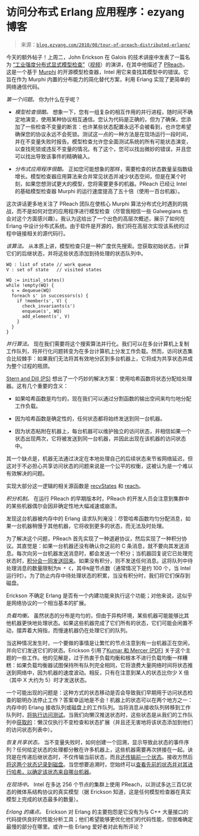 <!--yml

category: 未分类

date: 2024-07-01 18:18:12

-->

# 访问分布式 Erlang 应用程序：ezyang 博客

> 来源：[`blog.ezyang.com/2010/08/tour-of-preach-distributed-erlang/`](http://blog.ezyang.com/2010/08/tour-of-preach-distributed-erlang/)

今天的额外帖子！上周二，John Erickson 在 Galois 的技术讲座中发表了一篇名为 [“工业强度分布式显式模型检查”](http://vimeo.com/13865125)（[视频](http://vimeo.com/13865125)）的演讲，在其中他描述了 [PReach](http://bitbucket.org/jderick/preach)，这是一个基于 [Murphi](http://verify.stanford.edu/dill/murphi.html) 的开源模型检查器，Intel 用它来查找其模型中的错误。它旨在作为 Murphi 内置的分布能力的简化替代方案，利用 Erlang 实现了更简单的网络通信代码。

*第一个问题。* 你为什么在乎呢？

+   *模型检查很酷。* 想象一下，您有一组复杂的相互作用的并行进程，随时间不确定地演变，使用某种协议相互通信。您认为代码是正确的，但为了确保，您添加了一些检查不变量的断言：也许某些状态配置永远不会被看到，也许您希望确保您的协议永远不会死锁。测试这一点的一种方法是在现场运行一段时间，并在不变量失败时报告。模型检查允许您全面测试系统的所有可能状态演变，以查找死锁或违反不变量的情况。有了这个，您可以找出微妙的错误，并且您可以找出导致该事件的精确输入。

+   *分布式应用程序很酷。* 正如您可能想象的那样，需要检查的状态数量呈指数级增长。模型检查器应用算法来合并常见状态并减少状态空间，但是在某个时刻，如果您想测试更大的模型，您将需要更多的机器。PReach 已经让 Intel 的基础模型检查器 Murphi 的运行速度提高了五十倍（使用一百台机器）。

这次讲话更多地关注了 PReach 团队在使核心 Murphi 算法分布式化时遇到的挑战，而不是如何对您的应用程序进行模型检查（尽管我相信一些 Galwegians 也会对这个方面感兴趣）。我认为这给出了一个出色的高层次概述，展示了如何在 Erlang 中设计分布式系统。由于软件是开源的，我们将在高层次实现该系统的过程中链接相关的源代码行。

*该算法。* 从本质上讲，模型检查只是一种广度优先搜索。您获取初始状态，计算它们的后继状态，并将这些状态添加到待处理的状态队列中。

```
WQ : list of state // work queue
V : set of state   // visited states

WQ := initial_states()
while !empty(WQ) {
  s = dequeue(WQ)
  foreach s' in successors(s) {
    if !member(s', V) {
      check_invariants(s')
      enqueue(s', WQ)
      add_element(s', V)
    }
  }
}

```

*并行算法。* 现在我们需要将这个搜索算法并行化。我们可以在多台计算机上复制工作队列，将并行化问题转变为在多台计算机上分发工作负载。然而，访问状态集合比较棘手：如果我们无法将其有效地分区到多台机器上，它将成为共享状态并成为整个过程的瓶颈。

[Stern and Dill (PS)](http://sprout.stanford.edu/dill/PAPERS/verification/SD97.ps) 想出了一个巧妙的解决方案：使用哈希函数将状态分配给处理器。这有几个重要的含义：

+   如果哈希函数是均匀的，现在我们可以通过分割函数的输出空间来均匀地分配工作负载。

+   因为哈希函数是确定性的，任何状态都将始终发送到同一台机器。

+   因为状态粘附在机器上，每台机器可以维护独立的访问状态，并相信如果一个状态出现两次，它将被发送到同一台机器，并因此出现在该机器的访问状态中。

其一个缺点是，机器无法通过决定在本地处理自己的后续状态来节省网络延迟，但这对于不必担心共享访问状态的问题来说是一个公平的权衡，这被认为是一个难以有效解决的问题。

实现大部分这一逻辑的相关源函数是 [recvStates](http://bitbucket.org/jderick/preach/src/514dcacd581c/release-1.1/preach.erl#cl-770) 和 [reach](http://bitbucket.org/jderick/preach/src/514dcacd581c/release-1.1/preach.erl#cl-694)。

*积分机制。* 在运行 PReach 的早期版本时，PReach 的开发人员会注意到集群中的某些机器偶尔会因非确定性地大幅减速或崩溃。

发现这台机器被内存中的 Erlang 请求队列淹没：尽管哈希函数均匀分配消息，如果一台机器稍慢于其他机器，它将收到更多的状态，而无法及时处理。

为了解决这个问题，PReach 首先实现了一种退避协议，然后实现了一种积分协议。其直觉是：如果一台机器还没有确认你之前的 C 条消息，就不要向其发送消息。每次向另一台机器发送消息时，都会发送一个积分；当机器回复说它已处理完状态时，[积分会一同发送回来](http://bitbucket.org/jderick/preach/src/514dcacd581c/release-1.1/preach.erl#cl-794)。如果没有积分，则不发送任何消息。这将队列中待处理消息的数量限制为`N * C`，其中`N`是节点数（通常情况下是约 100 个，当 Intel 运行时）。为了防止内存中待处理状态的积累，当没有积分时，我们将它们保存到磁盘。

Erickson 不确定 Erlang 是否有一个内建功能来执行这个功能；对他来说，这似乎是网络协议的一个相当基本的扩展。

*负载均衡。* 虽然状态的分布是均匀的，但由于异构环境，某些机器可能能够比其他机器更快地处理状态。如果这些机器完成了它们所有的状态，它们可能会闲置不动，摆弄着大拇指，而慢速机器仍在处理它们的队列。

当这种情况发生时，一个要做的事情是让繁忙的节点注意到有一台机器正在空闲，并向它们发送它们的状态。Erickson 引用了[Kumar 和 Mercer (PDF)](http://citeseerx.ist.psu.edu/viewdoc/download?doi=10.1.1.94.2832&rep=rep1&type=pdf) 关于这个主题的一些工作。他的见解是，过于热衷于负载均衡和根本不进行负载均衡一样糟糕：如果负载均衡器试图保持所有队列完全相同，它将浪费大量网络时间将状态推送到网络中，因为机器的速度波动。相反，只有在注意到某人的状态比你少 X 倍（其中 X 大约为 5）时才发送状态。

一个可能出现的问题是：这种方式的状态移动是否会导致我们早期用于访问状态检查的聪明办法停止工作？答案幸运地是不会！机器上的状态可以在两个地方之一：内存中的 Erlang 接收队列或磁盘上的工作队列。当将消息从接收队列转移到工作队列时，[将执行访问测试](http://bitbucket.org/jderick/preach/src/514dcacd581c/release-1.1/preach.erl#cl-798)。当我们向懒汉推送状态时，这些状态是从我们的工作队列中[获取的](http://bitbucket.org/jderick/preach/src/514dcacd581c/release-1.1/preach.erl#cl-817)：懒汉仅执行不变检查和状态扩展（并且还无害地将该状态添加到他们的访问状态列表中）。

*恢复共享状态。* 当不变量失败时，如何创建一个回溯，显示导致此状态的事件序列？任何给定状态的处理都分散在许多机器上，这些机器需要再次拼接在一起。诀窍是在传递后继状态时，不仅传输当前状态，而且[还传输前一个状态](http://bitbucket.org/jderick/preach/src/514dcacd581c/release-1.1/preach.erl#cl-793)。接收方然后[将这两个状态记录到磁盘](http://bitbucket.org/jderick/preach/src/514dcacd581c/release-1.1/preach.erl#cl-804)。当您想要追溯时，您始终可以[查看先前的状态并对其进行哈希，以确定该状态来自哪台机器](http://bitbucket.org/jderick/preach/src/514dcacd581c/release-1.1/preach.erl#cl-350)。

*在现场中。* Intel 在多达 256 个节点的集群上使用 PReach，以测试多达三百亿状态的微体系结构协议的真实模型（据 Erickson 知道，这是任何模型检查器在真实模型上完成的状态最多的数量）。

*Erlang 的痛点。* Erickson 对 Erlang 的主要抱怨是它没有为与 C++ 大量接口的代码提供良好的性能分析工具；他们希望能够更优化他们的代码性能，但很难确定最慢的部分在哪里。或许一些 Erlang 爱好者对此有所评论？
